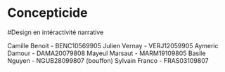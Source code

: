 # Concepticide

#Design en intéractivité narrative 

Camille Benoit - BENC10569905
Julien Vernay - VERJ12059905
Aymeric Damour - DAMA20079808
Mayeul Marsaut - MARM19109805
Basile Nguyen - NGUB28099807 (bouffon)
Sylvain Franco - FRAS03109807

